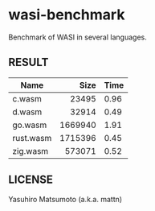 # wasi-benchmark

Benchmark of WASI in several languages.

## RESULT

|Name|Size|Time|
|-|-:|-|
|c.wasm|23495|0.96|
|d.wasm|32914|0.49|
|go.wasm|1669940|1.91|
|rust.wasm|1715396|0.45|
|zig.wasm|573071|0.52|

## LICENSE

Yasuhiro Matsumoto (a.k.a. mattn)
